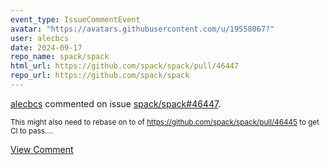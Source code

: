 ```yaml
---
event_type: IssueCommentEvent
avatar: "https://avatars.githubusercontent.com/u/19558067?"
user: alecbcs
date: 2024-09-17
repo_name: spack/spack
html_url: https://github.com/spack/spack/pull/46447
repo_url: https://github.com/spack/spack
---
```


<a href='https://github.com/alecbcs' target='_blank'>alecbcs</a> commented on issue <a href='https://github.com/spack/spack/pull/46447' target='_blank'>spack/spack#46447</a>.

<small>This might also need to rebase on to of https://github.com/spack/spack/pull/46445 to get CI to pass....</small>

<a href='https://github.com/spack/spack/pull/46447' target='_blank'>View Comment</a>